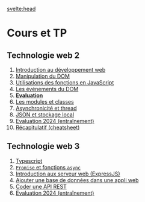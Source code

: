 <svelte:head>

<title>Cours/TP - Johan Girod</title>
</svelte:head>

# Cours et TP

## Technologie web 2

1. [Introduction au développement web](./tw2/1-intro-et-bases/)
2. [Manipulation du DOM](./tw2/2-manipulation-du-DOM/)
3. [Utilisations des fonctions en JavaScript](./tw2/3-fonctions/)
4. [Les événements du DOM](./tw2/4-evenements/)
5. [**Evaluation**](./tw2/eval/2025)
6. [Les modules et classes](./tw2/5-modules-et-classes)
7. [Asynchronicité et thread](./tw2/6-asynchronicite-et-thread/)
8. [JSON et stockage local](./tw2/7-json-et-stockage-local/)
9. [Evaluation 2024 (entraînement)](https://sources.univ-jfc.fr/techno-web-2/evaluation-2024-2/-/blob/master/REAMDE.md)
10. [Récapitulatif (cheatsheet)](./tw2/cheatsheet/)

## Technologie web 3

1. [Typescript](./tw3/1-typescript/)
2. [`Promise` et fonctions `async`](./tw3/2-async/)
3. [Introduction aux serveur web (ExpressJS)](./tw3/3-expressJS)
4. [Ajouter une base de données dans une appli web](./tw3/4-web-and-SQL)
5. [Coder une API REST](./tw3/5-api-rest)
6. [Evaluation 2024 (entraînement)](./tw3/eval/2024)
